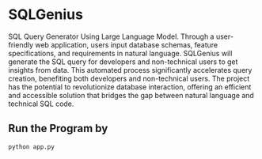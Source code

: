# SQLGenius
SQL Query Generator Using Large Language Model. Through a user-friendly web application, users input database schemas, feature specifications, and requirements in natural language. SQLGenius will generate the SQL query for developers and non-technical users to get insights from data. This automated process significantly accelerates query creation, benefiting both developers and non-technical users. The project has the potential to revolutionize database interaction, offering an efficient and accessible solution that bridges the gap between natural language and technical SQL code. 


## Run the Program by 
``python app.py``
